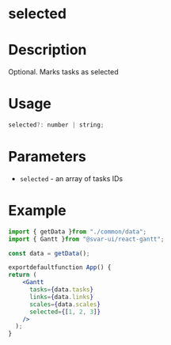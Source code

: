 # selected

# **Description**

Optional. Marks tasks as selected

# **Usage**

```jsx
selected?: number | string;

```

# **Parameters**

- `selected` - an array of tasks IDs

# **Example**

```jsx
import { getData }from "./common/data";
import { Gantt }from "@svar-ui/react-gantt";

const data = getData();

exportdefaultfunction App() {
return (
    <Gantt
      tasks={data.tasks}
      links={data.links}
      scales={data.scales}
      selected={[1, 2, 3]}
    />
  );
}

```